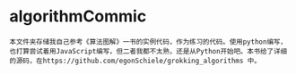 # algorithmCommic
    本文件夹存储我自己参考《算法图解》一书的实例代码，作为练习的代码。使用python编写，也打算尝试着用JavaScript编写，但二者我都不太熟，还是从Python开始吧。本书给了详细的源码，在https://github.com/egonSchiele/grokking_algorithms 中。
